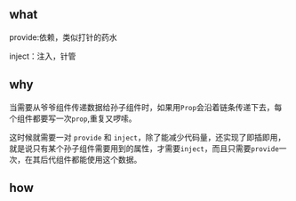 ## what

provide:依赖，类似打针的药水

inject：注入，针管



## why

当需要从爷爷组件传递数据给孙子组件时，如果用`Prop`会沿着链条传递下去，每个组件都要写一次`prop`,重复又啰嗦。



这时候就需要一对 `provide` 和 `inject`，除了能减少代码量，还实现了即插即用，就是说只有某个孙子组件需要用到的属性，才需要`inject`，而且只需要`provide`一次，在其后代组件都能使用这个数据。



## how

